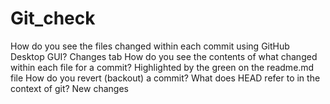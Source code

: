 # Git_check

How do you see the files changed within each commit using GitHub Desktop GUI?
	Changes tab
How do you see the contents of what changed within each file for a commit?
	Highlighted by the green on the readme.md file
How do you revert (backout) a commit?
What does HEAD refer to in the context of git?
	New changes